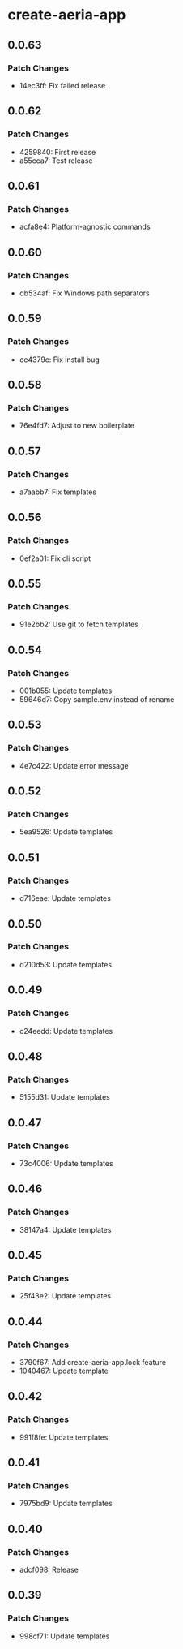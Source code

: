 # create-aeria-app

## 0.0.63

### Patch Changes

- 14ec3ff: Fix failed release

## 0.0.62

### Patch Changes

- 4259840: First release
- a55cca7: Test release

## 0.0.61

### Patch Changes

- acfa8e4: Platform-agnostic commands

## 0.0.60

### Patch Changes

- db534af: Fix Windows path separators

## 0.0.59

### Patch Changes

- ce4379c: Fix install bug

## 0.0.58

### Patch Changes

- 76e4fd7: Adjust to new boilerplate

## 0.0.57

### Patch Changes

- a7aabb7: Fix templates

## 0.0.56

### Patch Changes

- 0ef2a01: Fix cli script

## 0.0.55

### Patch Changes

- 91e2bb2: Use git to fetch templates

## 0.0.54

### Patch Changes

- 001b055: Update templates
- 59646d7: Copy sample.env instead of rename

## 0.0.53

### Patch Changes

- 4e7c422: Update error message

## 0.0.52

### Patch Changes

- 5ea9526: Update templates

## 0.0.51

### Patch Changes

- d716eae: Update templates

## 0.0.50

### Patch Changes

- d210d53: Update templates

## 0.0.49

### Patch Changes

- c24eedd: Update templates

## 0.0.48

### Patch Changes

- 5155d31: Update templates

## 0.0.47

### Patch Changes

- 73c4006: Update templates

## 0.0.46

### Patch Changes

- 38147a4: Update templates

## 0.0.45

### Patch Changes

- 25f43e2: Update templates

## 0.0.44

### Patch Changes

- 3790f67: Add create-aeria-app.lock feature
- 1040467: Update template

## 0.0.42

### Patch Changes

- 991f8fe: Update templates

## 0.0.41

### Patch Changes

- 7975bd9: Update templates

## 0.0.40

### Patch Changes

- adcf098: Release

## 0.0.39

### Patch Changes

- 998cf71: Update templates
